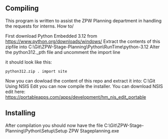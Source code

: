 <h2>Compiling</h2>


This program is written to assist the ZPW Planning department in handling the requests for interns.
How to/

First download Python Embedded 3.12 from https://www.python.org/downloads/windows/
Extract the contents of this zipfile into
C:\Git\ZPW-Stage-Planning\Python\RunTime\python-3.12
Alter the python312._pth file and uncomment the import line

it should look like this:

<code>python312.zip
.
import site
</code>

Now you can dowload the content of this repo and extract it into: C:\Git\
Using NSIS Edit you can now compile the installer.
You can download NSIS edit here: https://portableapps.com/apps/development/hm_nis_edit_portable

<h2>Installing</h2>
After compilation you should now have the file C:\Git\ZPW-Stage-Planning\Python\Setup\Setup ZPW Stageplanning.exe
